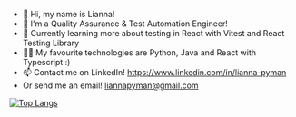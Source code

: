 - 👋 Hi, my name is Lianna!
- 👀 I'm a Quality Assurance & Test Automation Engineer!
- 🌱 Currently learning more about testing in React with Vitest and React Testing Library
- 👩‍💻 My favourite technologies are Python, Java and React with Typescript :)
- 📫 Contact me on LinkedIn!
https://www.linkedin.com/in/lianna-pyman
- Or send me an email! liannapyman@gmail.com

[![Top Langs](https://github-readme-stats.vercel.app/api/top-langs/?username=liii-p&layout=compact)](https://github.com/anuraghazra/github-readme-stats)

